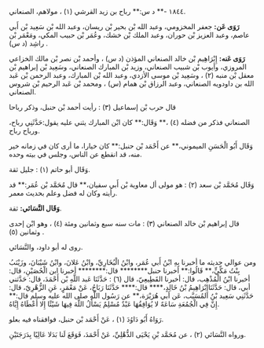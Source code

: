 ١٨٤٤ -** د س:** رباح بن زيد القرشي (١) ، مولاهم، الصنعاني.

**رَوَى عَن:** جعفر المخزومي، وعبد الله بْن بحير بْن ريسان، وعبد الله بْن سَعِيد بْن أَبي عاصم، وعبد العزيز بْن حوران، وعبد الملك بْن خشك، وعُمَر بْن حبيب المكي، ومَعْمَر بْن راشِد (د س) .

**رَوَى عَنه:** إِبْرَاهِيم بْن خالد الصنعاني المؤذن (د س) ، وأحمد بْن نصر بْن مالك الخزاعي المروزي، وأيوب بْن شبيب الصنعاني، وزيد بْن المبارك الصنعاني، وسَعِيد بْن إبراهيم بْن معقل بْن منبه (٢) ، وسَعِيد بْن موسى الأزدي، وعبد الله بْن المبارك، وعبد الرحمن بْن عَبد الله بن داودويه الصنعاني، وعبد الرزاق بْن همام (س) ، ومحمد بْن عَبد الرحيم بْن شروس الصنعاني.

قال حرب بْن إسماعيل (٣) : رأيت أحمد بْن حنبل، وذكر رباحا

الصنعاني فذكر من فضله (٤) ،** وَقَال:** كان ابْن المبارك يثني عليه يقول:حَدَّثَنِي رباح، ورباح رباح.

وَقَال أَبُو الْحَسَنِ الميموني،** عن أَحْمَد بْن حنبل:** كان خيارا، ما أرى كان في زمانه خير منه، قد انقطع عن الناس، وجلس في بيته وحده.

وَقَال أبو حاتم (١) : جليل ثقة.

وَقَال مُحَمَّد بْن سعد (٢) : هو مولى أل معاوية بْن أَبي سفيان،** قال مُحَمَّد بْن عُمَر:** قد رأيته وكان له فضل وعلم بحديث معمر.

**وَقَال النَّسَائي:** ثقة.

قال إبراهيم بْن خالد الصنعاني (٣) : مات سنه سبع وثمانين ومئة (٤) ، وهو ابْن إحدى وثمانين (٥) .

روى له أبو داود، والنَّسَائي.

ومن عوالي حديثه ما أخبرنا بِهِ ابْنُ أَبي عُمَر، وابْنُ الْبُخَارِيِّ، وابْنُ عَلانَ، وابْنُ شَيْبَانَ، وزَيْنَبُ بِنْتُ مَكِّيٍّ،** قَالُوا:** أخبرنا حنبل******** قال:******** أخبرنا ابن الْحُصَيْنِ، قال: أخبرنا ابْنُ الْمُذْهِب، قال: أخبرنا القَطِيعِيّ، قال (٦) : حَدَّثَنَا عَبد اللَّهِ بْن أَحْمَدَ، قال: حَدَّثني أبي، قال: حَدَّثَنَاإِبْرَاهِيمُ بْنُ خَالِدٍ،**** قال:**** حَدَّثَنَا رَبَاحُ، عَنْ مَعْمَرٍ، عَنِ الزُّهْرِيّ، قال: حَدَّثَنِي سَعِيد بْنُ المُسَيَّب، عَن أبي هُرَيْرَة،** عن رَسُول اللَّهِ صلى الله عليه وسلم قال:** إِنَّ فِي الْجُمُعَةِ سَاعَهٌ لا يُوَافِقُهَا عَبْدٌ مُسْلِمٌ يَسْأَلُ اللَّهَ فِيهَا شَيْئًا إِلا أَعْطَاهُ إِيَّاهُ.

رَوَاهُ أَبُو دَاوُدَ (١) ، عَنْ أَحْمَد بْن حنبل، فوافقناه فيه بعلو.

ورواه النَّسَائي (٢) ، عن مُحَمَّد بْنِ يَحْيَى الذُّهْلِيِّ، عَنْ أَحْمَدَ، فَوَقَعَ لَنا بَدَلا عَالِيًا بِدَرَجَتَيْنِ.